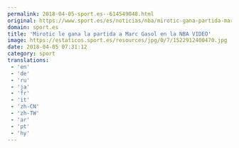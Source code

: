 ```yaml
---
permalink: 2018-04-05-sport.es--614549048.html
original: https://www.sport.es/es/noticias/nba/mirotic-gana-partida-marc-gasol-video-6735802?utm_source=rss-noticias&utm_medium=feed&utm_campaign=nba
domain: sport.es
title: 'Mirotic le gana la partida a Marc Gasol en la NBA VIDEO'
image: https://estaticos.sport.es/resources/jpg/0/7/1522912400470.jpg
date: 2018-04-05 07:31:12
category: sport
translations: 
 - 'en'
 - 'de'
 - 'ru'
 - 'ja'
 - 'fr'
 - 'it'
 - 'zh-CN'
 - 'zh-TW'
 - 'ar'
 - 'pt'
 - 'hy'
---
```


